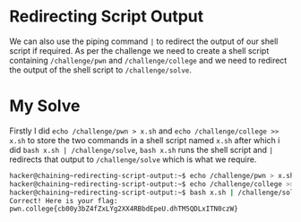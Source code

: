 # Redirecting Script Output
We can also use the piping command `|` to redirect the output of our shell script if required. As per the challenge we need to create a shell script containing `/challenge/pwn` and `/challenge/college` and we need to redirect the output of the shell script to `/challenge/solve`.

# My Solve
Firstly I did `echo /challenge/pwn > x.sh` and `echo /challenge/college >> x.sh` to store the two commands in a shell script named `x.sh` after which i did `bash x.sh | /challenge/solve`, `bash x.sh` runs the shell script and `|` redirects that output to `/challenge/solve` which is what we require.
```bash
hacker@chaining~redirecting-script-output:~$ echo /challenge/pwn > x.sh
hacker@chaining~redirecting-script-output:~$ echo /challenge/college >> x.sh
hacker@chaining~redirecting-script-output:~$ bash x.sh | /challenge/solve
Correct! Here is your flag:
pwn.college{cb00y3bZ4fZxLYg2XX4RBbdEpeU.dhTM5QDLxITN0czW}
